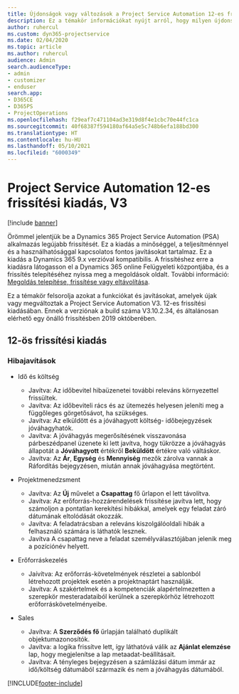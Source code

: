 ```yaml
---
title: Újdonságok vagy változások a Project Service Automation 12-es frissítési kiadásának V3 változatában
description: Ez a témakör információkat nyújt arról, hogy milyen újdonságok és változások vannak a Project Service Automation 12-ös frissítési kiadásának V3 verziójában.
author: ruhercul
ms.custom: dyn365-projectservice
ms.date: 02/04/2020
ms.topic: article
ms.author: ruhercul
audience: Admin
search.audienceType:
- admin
- customizer
- enduser
search.app:
- D365CE
- D365PS
- ProjectOperations
ms.openlocfilehash: f29eaf7c471104ad3e319d8f4e1cbc70e44fc1ca
ms.sourcegitcommit: 40f68387f594180af64a5e5c748b6efa188bd300
ms.translationtype: HT
ms.contentlocale: hu-HU
ms.lasthandoff: 05/10/2021
ms.locfileid: "6000349"
---
```

# <a name="project-service-automation-update-release-12-v3"></a>Project Service Automation 12-es frissítési kiadás, V3

[!include [banner](../includes/psa-now-project-operations.md)]

Örömmel jelentjük be a Dynamics 365 Project Service Automation (PSA) alkalmazás legújabb frissítését. Ez a kiadás a minőséggel, a teljesítménnyel és a használhatósággal kapcsolatos fontos javításokat tartalmaz. Ez a kiadás a Dynamics 365 9.x verzióval kompatibilis. A frissítéshez erre a kiadásra látogasson el a Dynamics 365 online Felügyeleti központjába, és a frissítés telepítéséhez nyissa meg a megoldások oldalt. További információ: [Megoldás telepítése, frissítése vagy eltávolítása](/power-platform/admin/install-remove-preferred-solution).

Ez a témakör felsorolja azokat a funkciókat és javításokat, amelyek újak vagy megváltoztak a Project Service Automation V3. 12-es frissítési kiadásában. Ennek a verziónak a build száma V3.10.2.34, és általánosan elérhető egy önálló frissítésben 2019 októberében.

## <a name="update-release-12"></a>12-ös frissítési kiadás

### <a name="bug-fixes"></a>Hibajavítások

- Idő és költség

    - Javítva: Az időbevitel hibaüzenetei további releváns környezettel frissültek.
    - Javítva: Az időbeviteli rács és az ütemezés helyesen jeleníti meg a függőleges görgetősávot, ha szükséges.
    - Javítva: Az elküldött és a jóváhagyott költség- időbejegyzések jóváhagyhatók.
    - Javítva: A jóváhagyás megerősítésének visszavonása párbeszédpanel üzenete ki lett javítva, hogy tükrözze a jóváhagyás állapotát a **Jóváhagyott** értékről **Beküldött** értékre való váltáskor.
    - Javítva: Az **Ár**, **Egység** és **Mennyiség** mezők zárolva vannak a Ráfordítás bejegyzésen, miután annak jóváhagyása megtörtént.

- Projektmenedzsment

    - Javítva: Az **Új** művelet a **Csapattag** fő űrlapon el lett távolítva.
    - Javítva: Az erőforrás-hozzárendelések frissítése javítva lett, hogy számoljon a pontatlan kerekítési hibákkal, amelyek egy feladat záró dátumának eltolódását okozzák.
    - Javítva: A feladatrácsban a releváns kiszolgálóoldali hibák a felhasználó számára is láthatók lesznek.
    - Javítva A csapattag neve a feladat személyválasztójában jelenik meg a pozíciónév helyett.

- Erőforráskezelés

    - Jaívítva: Az erőforrás-követelmények részletei a sablonból létrehozott projektek esetén a projektnaptárt használják.
    - Javítva: A szakértelmek és a kompetenciák alapértelmezetten a szerepkör mesteradataiból kerülnek a szerepkörhöz létrehozott erőforráskövetelményeibe.

- Sales

    - Javítva: A **Szerződés fő** űrlapján található duplikált objektumazonosítók.
    - Javítva: a logika frissítve lett, így láthatóvá válik az **Ajánlat elemzése** lap, hogy megjelenítse a lap metaadat-beállításait.
    - Javítva: A tényleges bejegyzésen a számlázási dátum immár az idő/költség dátumából származik és nem a jóváhagyás dátumából.


[!INCLUDE[footer-include](../includes/footer-banner.md)]